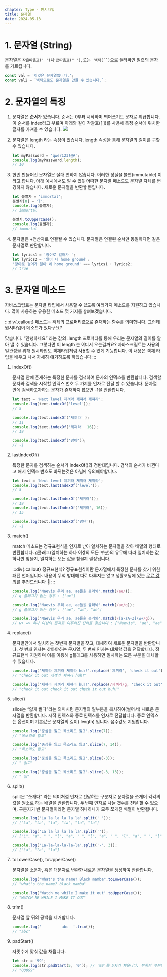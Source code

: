 ```yaml
---
chapter: Type - 원시타입
title: 문자열
date: 2024-05-13
---
```


# 1. 문자열 (String)

문자열은 `작은따옴표(' ')`나 `큰따옴표(" ")`, 또는 ` 백틱(``)`으로 둘러싸인 일련의 문자를 가르킵니다.

```jsx
const val = '이것은 문자열입니다.';
const val2 = `백틱으로도 문자열을 만들 수 있습니다.`;
```

# 2. 문자열의 특징

1. 문자열은 **순서**가 있습니다. 순서는 0부터 시작하며 띄어쓰기도 문자로 취급합니다. 이 순서를 index라고 부르며 아래와 같이 각괄호([ ])를 사용해 특정 순서에 위치한 글자를 가져올 수 있습니다.
   ![](/images/javascript/chapter03/01-1.png)

2. 문자열은 length 라는 속성이 있습니다. length 속성을 통해 문자열의 길이를 구할 수 있습니다.

   ```jsx
   let myPassword = 'qwer123!@#';
   console.log(myPassword.length);
   // 10
   ```

3. 한번 만들어진 문자열은 절대 변하지 않습니다. 이러한 성질을 불변(immutable) 이라고 합니다. 아래 예시에서도 알 수 있듯 어떠한 문자열 메소드도 문자열 자체를 변경하지 않습니다. 새로운 문자열을 반환할 뿐입니다.

   ```jsx
   let 불멸자 = 'immortal';
   불멸자[0] = 'l';
   console.log(불멸자);
   // immortal

   불멸자.toUpperCase();
   console.log(불멸자);
   // immortal
   ```

4. 문자열은 +연산자로 연결될 수 있습니다. 문자열은 연결된 순서만 동일하다면 같은 문자열로 판단합니다.

   ```jsx
   let lyrics1 = '광야로 걸어가 ';
   let lyrics2 = '알아 네 home ground';
   '광야로 걸어가 알아 네 home ground' === lyrics1 + lyrics2;
   // true
   ```

# 3. 문자열 메소드

자바스크립트는 문자열 타입에서 사용할 수 있도록 여러가지 메소드를 지원하고 있습니다. 많이 사용하는 유용한 메소드 몇 가지를 살펴보겠습니다.

:::div{.callout}
메소드는 객체의 프로퍼티값으로 존재하는 함수를 의미합니다. 그런데 원시타입이 메소드가 있다구요?

맞습니다. “안녕하세요” 라는 값의 .length 프로퍼티를 통해 우리는 문자열의 길이를 알아 낼 수 있습니다. 그렇다면 이 length 는 어디서 오는걸까요? 자바스크립트는 사용의 일관성을 위해 원시타입도 객체타입처럼 사용할 수 있게 기능합니다. 이 내용은 객체 타입을 배우고 나서 자세히 얘기하도록 하겠습니다
:::

1. indexOf()

   문자열 안에 존재하는 특정한 문자를 검색하여 문자의 인덱스를 반환합니다. 검색할 문자와 검색을 시작할 인덱스 번호 두 가지를 인자로 전달 할 수 있습니다. 문자열 안에 검색하고자하는 문자가 존재하지 않으면 -1을 반환합니다.

   ```jsx
   let text = 'Next level 제껴라 제껴라 제껴라';
   console.log(text.indexOf('level'));
   // 5

   console.log(text.indexOf('제껴라'));
   // 11
   console.log(text.indexOf('제껴라', 16));
   // 19

   console.log(text.indexOf('광야'));
   // -1
   ```

2. lastIndexOf()

   특정한 문자를 검색하는 순서가 indexOf()와 정반대입니다. 검색의 순서가 바뀐다고 해서 인덱스 번호도 바뀌는것은 아님에 유의해야합니다.

   ```jsx
   let text = 'Next level 제껴라 제껴라 제껴라';
   console.log(text.lastIndexOf('level'));
   // 5

   console.log(text.lastIndexOf('제껴라'));
   // 19
   console.log(text.lastIndexOf('제껴라', 16));
   // 15

   console.log(text.lastIndexOf('광야'));
   // -1
   ```

3. match()

   match 메소드는 정규표현식을 인자로 받아 일치하는 문자열을 찾아 배열의 형태로 반환합니다. g플래그(일치하는 하나 이상의 모든 부분)의 유무에 따라 일치하는 값 하나만 찾을지, 일치하는 모든 값을 찾을지 결정됩니다.

   :::div{.callout}
   정규표현식?
   정규표현식이란 문자열에서 특정한 문자를 찾기 위한 패턴 언어입니다. 내용이 무척 방대해 따로 다루지는 않고 생활코딩에 있는 [무료 강의](https://www.inflearn.com/course/%EC%83%9D%ED%99%9C%EC%BD%94%EB%94%A9-%EC%A0%95%EA%B7%9C%ED%91%9C%ED%98%84%EC%8B%9D)를 추천드립니다 🙂
   :::

   ```jsx
   console.log('Naevis 우리 ae, ae들을 불러봐'.match(/ae/));
   // g 플래그가 없는 경우 : ["ae"]

   console.log('Naevis 우리 ae, ae들을 불러봐'.match(/ae/g));
   // g 플래그가 있는 경우 : ["ae", "ae", "ae"]

   console.log('Naevis 우리 ae, ae들을 불러봐'.match(/[a-zA-Z]\w+/g));
   // w+ => 하나 이상의 문자로 이루어진 단어를 찾습니다 : ["Naevis", "ae", "ae"]
   ```

4. replace()

   문자열안에서 일치하는 첫번째 문자열을 찾고, 대체하여 새로운 문자열을 반환합니다. 첫 번째 인자는 찾아야하는 문자열, 두 번째 인자는 대체할 값을 전달합니다. 정규표현식 지원하며 이를 이용해 g플래그를 사용하면 일치하는 모든 부분을 대체할 수 있습니다.

   ```jsx
   console.log('제껴라 제껴라 제껴라 huh!'.replace('제껴라', 'check it out'));
   // "check it out 제껴라 제껴라 huh!"

   console.log('제껴라 제껴라 제껴라 huh!'.replace(/제껴라/g, 'check it out'));
   // "check it out check it out check it out huh!"
   ```

5. slice()

   slice는 “얇게 썰다”라는 의미처럼 문자열의 일부분을 복사하여(썰어서) 새로운 문자열을 반환합니다. 시작 인덱스와 종료 인덱스를 인자로 전달합니다. 종료 인덱스는 옵션이며 기본값은 문자열의 길이(.length) 입니다. 음수값도 지원합니다.

   ```jsx
   console.log('중심을 잃고 목소리도 잃고'.slice(7));
   // "목소리도 잃고"

   console.log('중심을 잃고 목소리도 잃고'.slice(7, 14));
   // "목소리도 잃고"

   console.log('중심을 잃고 목소리도 잃고'.slice(-3));
   // " 잃고"

   console.log('중심을 잃고 목소리도 잃고'.slice(-3, 13));
   // " 잃"
   ```

6. split()

   split은 “쪼개다" 라는 의미처럼 인자로 전달하는 구분자로 문자열을 쪼개어 각각의 값을 원소로 하는 배열을 반환합니다. 두 번째 인자로 나눌 갯수를 전달 할 수 있으며, 구분자가 빈 문자열이라면 문자열 하나하나가 모두 쪼개진 배열이 반환됩니다.

   ```jsx
   console.log('La la la la la la'.split(' '));
   // ["La", "la", "la", "la", "la", "la"]

   console.log('La la la la la la'.split(''));
   // ["L", "a", " ", "l", "a", " ", "l", "a", " ", "l", "a", " ", "l", "a", " ", "l", "a"]

   console.log('La-la-la-la-la-la'.split('-', 3));
   // ["La", "la", "la"]
   ```

7. toLowerCase(), toUpperCase()

   문자열을 소문자, 혹은 대문자로 변환한 새로운 문자열을 생성하여 반환합니다.

   ```jsx
   console.log("What's the name? Black mamba".toLowerCase());
   // "what's the name? black mamba"

   console.log('Watch me while I make it out'.toUpperCase());
   // "WATCH ME WHILE I MAKE IT OUT"
   ```

8. trim()

   문자열 앞 뒤의 공백을 제거합니다.

   ```jsx
   console.log('         abc  '.trim());
   // "abc"
   ```

9. padStart()

   자릿수에 맞춰 값을 채웁니다.

   ```jsx
   let str = '99';
   console.log(str.padStart(5, '0')); // '99'를 5자리 채웁니다. 부족한 부분은 0으로 채웁니다.
   // "00099"
   ```
